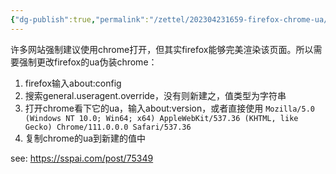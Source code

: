 ```yaml
---
{"dg-publish":true,"permalink":"/zettel/202304231659-firefox-chrome-ua/","title":202304231659,"tags":["firefox","chrome","browser","ua","useragent"]}
---
```



许多网站强制建议使用chrome打开，但其实firefox能够完美渲染该页面。所以需要强制更改firefox的ua伪装chrome：

1. firefox输入about:config
2. 搜索general.useragent.override，没有则新建之，值类型为字符串
3. 打开chrome看下它的ua，输入about:version，或者直接使用 `Mozilla/5.0 (Windows NT 10.0; Win64; x64) AppleWebKit/537.36 (KHTML, like Gecko) Chrome/111.0.0.0 Safari/537.36`
4. 复制chrome的ua到新建的值中


see: https://sspai.com/post/75349